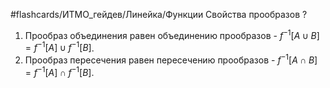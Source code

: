 #flashcards/ИТМО_гейдев/Линейка/Функции
Свойства прообразов
?
1. Прообраз объединения равен объединению прообразов - $f^{-1}[A \cup B] = f^{-1}[A] \cup f^{-1}[B]$.
2. Прообраз пересечения равен пересечению прообразов - $f^{-1}[A \cap B] = f^{-1}[A] \cap f^{-1}[B]$.
